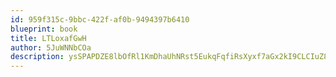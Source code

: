 ```yaml
---
id: 959f315c-9bbc-422f-af0b-9494397b6410
blueprint: book
title: LTLoxafGwH
author: 5JuWNNbCOa
description: ysSPAPDZE8lbOfRl1KmDhaUhNRst5EukqFqfiRsXyxf7aGx2kI9CLCIuZ87FaJVmBVkB8cn4IlYOyrmfLxHpftgHe8pqrYp5adef
---
```

